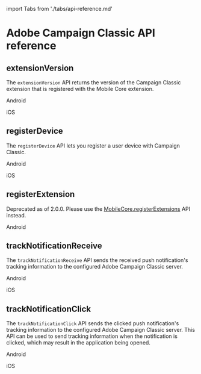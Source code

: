 import Tabs from './tabs/api-reference.md'

# Adobe Campaign Classic API reference

## extensionVersion

The `extensionVersion` API returns the version of the Campaign Classic extension that is registered with the Mobile Core extension.

<TabsBlock orientation="horizontal" slots="heading, content" repeat="2"/>

Android

<Tabs query="platform=android&api=extension-version"/>

iOS

<Tabs query="platform=ios&api=extension-version"/>

## registerDevice

The `registerDevice` API lets you register a user device with Campaign Classic.

<TabsBlock orientation="horizontal" slots="heading, content" repeat="2"/>

Android

<Tabs query="platform=android&api=register-device"/>

iOS

<Tabs query="platform=ios&api=register-device"/>

## registerExtension

<InlineAlert variant="warning" slots="text"/>

Deprecated as of 2.0.0. Please use the [MobileCore.registerExtensions](../mobile-foundation-extensions/mobile-core/api-reference.md#registerextensions) API instead.

<TabsBlock orientation="horizontal" slots="heading, content" repeat="1"/>

Android

<Tabs query="platform=android&api=register-extension"/>

## trackNotificationReceive

The `trackNotificationReceive` API sends the received push notification's tracking information to the configured Adobe Campaign Classic server.

<TabsBlock orientation="horizontal" slots="heading, content" repeat="2"/>

Android

<Tabs query="platform=android&api=track-notification-receive"/>

iOS

<Tabs query="platform=ios&api=track-notification-receive"/>

## trackNotificationClick

The `trackNotificationClick` API sends the clicked push notification's tracking information to the configured Adobe Campaign Classic server. This API can be used to send tracking information when the notification is clicked, which may result in the application being opened. 

<TabsBlock orientation="horizontal" slots="heading, content" repeat="2"/>

Android

<Tabs query="platform=android&api=track-notification-click"/>

iOS

<Tabs query="platform=ios&api=track-notification-click"/>

